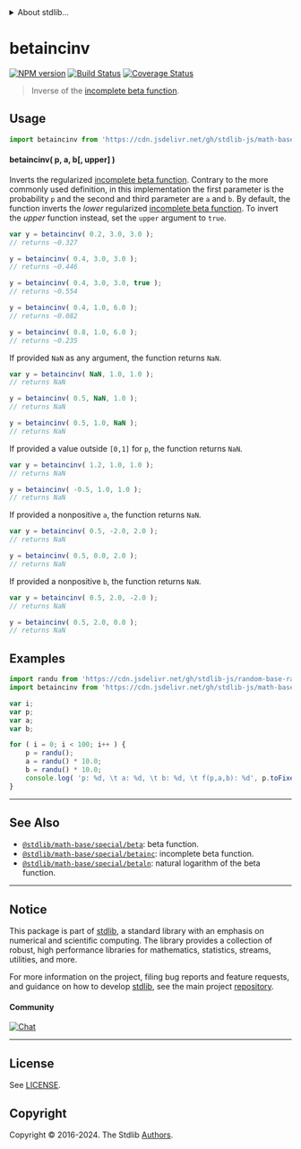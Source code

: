 <!--

@license Apache-2.0

Copyright (c) 2018 The Stdlib Authors.

Licensed under the Apache License, Version 2.0 (the "License");
you may not use this file except in compliance with the License.
You may obtain a copy of the License at

   http://www.apache.org/licenses/LICENSE-2.0

Unless required by applicable law or agreed to in writing, software
distributed under the License is distributed on an "AS IS" BASIS,
WITHOUT WARRANTIES OR CONDITIONS OF ANY KIND, either express or implied.
See the License for the specific language governing permissions and
limitations under the License.

-->


<details>
  <summary>
    About stdlib...
  </summary>
  <p>We believe in a future in which the web is a preferred environment for numerical computation. To help realize this future, we've built stdlib. stdlib is a standard library, with an emphasis on numerical and scientific computation, written in JavaScript (and C) for execution in browsers and in Node.js.</p>
  <p>The library is fully decomposable, being architected in such a way that you can swap out and mix and match APIs and functionality to cater to your exact preferences and use cases.</p>
  <p>When you use stdlib, you can be absolutely certain that you are using the most thorough, rigorous, well-written, studied, documented, tested, measured, and high-quality code out there.</p>
  <p>To join us in bringing numerical computing to the web, get started by checking us out on <a href="https://github.com/stdlib-js/stdlib">GitHub</a>, and please consider <a href="https://opencollective.com/stdlib">financially supporting stdlib</a>. We greatly appreciate your continued support!</p>
</details>

# betaincinv

[![NPM version][npm-image]][npm-url] [![Build Status][test-image]][test-url] [![Coverage Status][coverage-image]][coverage-url] <!-- [![dependencies][dependencies-image]][dependencies-url] -->

> Inverse of the [incomplete beta function][incomplete-beta-function].

<section class="intro">

</section>

<!-- /.intro -->



<section class="usage">

## Usage

```javascript
import betaincinv from 'https://cdn.jsdelivr.net/gh/stdlib-js/math-base-special-betaincinv@deno/mod.js';
```

#### betaincinv( p, a, b\[, upper] )

Inverts the regularized [incomplete beta function][incomplete-beta-function]. Contrary to the more commonly used definition, in this implementation the first parameter is the probability `p` and the second and third parameter are `a` and `b`. By default, the function inverts the _lower_ regularized [incomplete beta function][incomplete-beta-function]. To invert the _upper_ function instead, set the `upper` argument to `true`.

```javascript
var y = betaincinv( 0.2, 3.0, 3.0 );
// returns ~0.327

y = betaincinv( 0.4, 3.0, 3.0 );
// returns ~0.446

y = betaincinv( 0.4, 3.0, 3.0, true );
// returns ~0.554

y = betaincinv( 0.4, 1.0, 6.0 );
// returns ~0.082

y = betaincinv( 0.8, 1.0, 6.0 );
// returns ~0.235
```

If provided `NaN` as any argument, the function returns `NaN`.

```javascript
var y = betaincinv( NaN, 1.0, 1.0 );
// returns NaN

y = betaincinv( 0.5, NaN, 1.0 );
// returns NaN

y = betaincinv( 0.5, 1.0, NaN );
// returns NaN
```

If provided a value outside `[0,1]` for `p`, the function returns `NaN`.

```javascript
var y = betaincinv( 1.2, 1.0, 1.0 );
// returns NaN

y = betaincinv( -0.5, 1.0, 1.0 );
// returns NaN
```

If provided a nonpositive `a`, the function returns `NaN`.

```javascript
var y = betaincinv( 0.5, -2.0, 2.0 );
// returns NaN

y = betaincinv( 0.5, 0.0, 2.0 );
// returns NaN
```

If provided a nonpositive `b`, the function returns `NaN`.

```javascript
var y = betaincinv( 0.5, 2.0, -2.0 );
// returns NaN

y = betaincinv( 0.5, 2.0, 0.0 );
// returns NaN
```

</section>

<!-- /.usage -->

<section class="examples">

## Examples

<!-- eslint no-undef: "error" -->

```javascript
import randu from 'https://cdn.jsdelivr.net/gh/stdlib-js/random-base-randu@deno/mod.js';
import betaincinv from 'https://cdn.jsdelivr.net/gh/stdlib-js/math-base-special-betaincinv@deno/mod.js';

var i;
var p;
var a;
var b;

for ( i = 0; i < 100; i++ ) {
    p = randu();
    a = randu() * 10.0;
    b = randu() * 10.0;
    console.log( 'p: %d, \t a: %d, \t b: %d, \t f(p,a,b): %d', p.toFixed( 4 ), a.toFixed( 4 ), b.toFixed( 4 ), betaincinv( p, a, b ) );
}
```

</section>

<!-- /.examples -->

<!-- Section for related `stdlib` packages. Do not manually edit this section, as it is automatically populated. -->

<section class="related">

* * *

## See Also

-   <span class="package-name">[`@stdlib/math-base/special/beta`][@stdlib/math/base/special/beta]</span><span class="delimiter">: </span><span class="description">beta function.</span>
-   <span class="package-name">[`@stdlib/math-base/special/betainc`][@stdlib/math/base/special/betainc]</span><span class="delimiter">: </span><span class="description">incomplete beta function.</span>
-   <span class="package-name">[`@stdlib/math-base/special/betaln`][@stdlib/math/base/special/betaln]</span><span class="delimiter">: </span><span class="description">natural logarithm of the beta function.</span>

</section>

<!-- /.related -->

<!-- Section for all links. Make sure to keep an empty line after the `section` element and another before the `/section` close. -->


<section class="main-repo" >

* * *

## Notice

This package is part of [stdlib][stdlib], a standard library with an emphasis on numerical and scientific computing. The library provides a collection of robust, high performance libraries for mathematics, statistics, streams, utilities, and more.

For more information on the project, filing bug reports and feature requests, and guidance on how to develop [stdlib][stdlib], see the main project [repository][stdlib].

#### Community

[![Chat][chat-image]][chat-url]

---

## License

See [LICENSE][stdlib-license].


## Copyright

Copyright &copy; 2016-2024. The Stdlib [Authors][stdlib-authors].

</section>

<!-- /.stdlib -->

<!-- Section for all links. Make sure to keep an empty line after the `section` element and another before the `/section` close. -->

<section class="links">

[npm-image]: http://img.shields.io/npm/v/@stdlib/math-base-special-betaincinv.svg
[npm-url]: https://npmjs.org/package/@stdlib/math-base-special-betaincinv

[test-image]: https://github.com/stdlib-js/math-base-special-betaincinv/actions/workflows/test.yml/badge.svg?branch=main
[test-url]: https://github.com/stdlib-js/math-base-special-betaincinv/actions/workflows/test.yml?query=branch:main

[coverage-image]: https://img.shields.io/codecov/c/github/stdlib-js/math-base-special-betaincinv/main.svg
[coverage-url]: https://codecov.io/github/stdlib-js/math-base-special-betaincinv?branch=main

<!--

[dependencies-image]: https://img.shields.io/david/stdlib-js/math-base-special-betaincinv.svg
[dependencies-url]: https://david-dm.org/stdlib-js/math-base-special-betaincinv/main

-->

[chat-image]: https://img.shields.io/gitter/room/stdlib-js/stdlib.svg
[chat-url]: https://app.gitter.im/#/room/#stdlib-js_stdlib:gitter.im

[stdlib]: https://github.com/stdlib-js/stdlib

[stdlib-authors]: https://github.com/stdlib-js/stdlib/graphs/contributors

[umd]: https://github.com/umdjs/umd
[es-module]: https://developer.mozilla.org/en-US/docs/Web/JavaScript/Guide/Modules

[deno-url]: https://github.com/stdlib-js/math-base-special-betaincinv/tree/deno
[deno-readme]: https://github.com/stdlib-js/math-base-special-betaincinv/blob/deno/README.md
[umd-url]: https://github.com/stdlib-js/math-base-special-betaincinv/tree/umd
[umd-readme]: https://github.com/stdlib-js/math-base-special-betaincinv/blob/umd/README.md
[esm-url]: https://github.com/stdlib-js/math-base-special-betaincinv/tree/esm
[esm-readme]: https://github.com/stdlib-js/math-base-special-betaincinv/blob/esm/README.md
[branches-url]: https://github.com/stdlib-js/math-base-special-betaincinv/blob/main/branches.md

[stdlib-license]: https://raw.githubusercontent.com/stdlib-js/math-base-special-betaincinv/main/LICENSE

[incomplete-beta-function]: https://en.wikipedia.org/wiki/Incomplete_beta_function

<!-- <related-links> -->

[@stdlib/math/base/special/beta]: https://github.com/stdlib-js/math-base-special-beta/tree/deno

[@stdlib/math/base/special/betainc]: https://github.com/stdlib-js/math-base-special-betainc/tree/deno

[@stdlib/math/base/special/betaln]: https://github.com/stdlib-js/math-base-special-betaln/tree/deno

<!-- </related-links> -->

</section>

<!-- /.links -->
